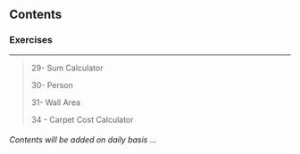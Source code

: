 <!--## Course Note *&* Exercises-->
## Contents
<!--#### Course Notes

To see Notes go to Course Note folder..

 > Sum3and5Challenge
 > 
 > TheForStatement
 > 
 > TheSwitchStatement
 > 
 > TheWhile&DoWhileStatement
 -->
 
### Exercises
-----------------------------------------

 > 29- Sum Calculator
 >
 > 30- Person
 >
 > 31- Wall Area
 >
 > 34 - Carpet Cost Calculator

###### Contents will be added on daily basis ...
